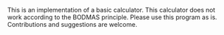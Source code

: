 This is an implementation of a basic calculator. This calculator does not work according to the BODMAS principle.
Please use this program as is. Contributions and suggestions are welcome.
